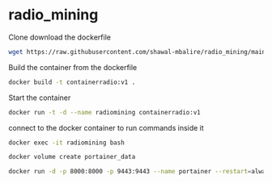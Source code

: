 # radio_mining

Clone download the dockerfile

```bash
wget https://raw.githubusercontent.com/shawal-mbalire/radio_mining/main/Dockerfile
```

Build the container from the dockerfile

```bash
docker build -t containerradio:v1 .
```

Start the container 

```bash
docker run -t -d --name radiomining containerradio:v1
```

connect to the docker container to run commands inside it

```bash
docker exec -it radiomining bash
```
```bash
docker volume create portainer_data
```

```bash
docker run -d -p 8000:8000 -p 9443:9443 --name portainer --restart=always -v /var/run/docker.sock:/var/run/docker.sock -v portainer_data:/data portainer/portainer-ce:latest
```
